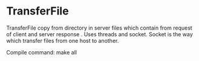 # TransferFile

TransferFile copy from directory in server files which contain from request of client and server response .
Uses threads and socket. Socket is the way which transfer files from one host to another.

Compile command: make all
